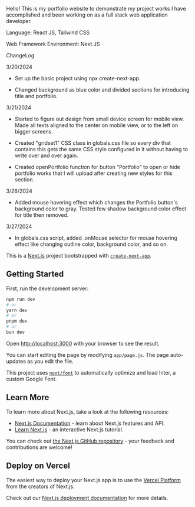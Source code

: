 Hello! This is my portfolio website to demonstrate my project works I have accomplished and been working on as a full stack web application developer.

Language: React JS, Tailwind CSS

Web Framework Environment: Next JS

ChangeLog

3/20/2024

- Set up the basic project using npx create-next-app.

- Changed background as blue color and divided sections for introducing title and portfolio.

3/21/2024

- Started to figure out design from small device screen for mobile view. Made all texts aligned to the center on mobile view, or to the left on bigger screens.

- Created "gridset1" CSS class in globals.css file so every div that contains this gets the same CSS style configured in it without having to write over and over again.

- Created openPortfolio function for button "Portfolio" to open or hide portfolio works that I will upload after creating new styles for this section.

3/26/2024

- Added mouse hovering effect which changes the Portfolio button's background color to gray. Tested few shadow background color effect for title then removed.

3/27/2024

- In globals.css script, added .onMouse selector for mouse hovering effect like changing outline color, background color, and so on.

This is a [Next.js](https://nextjs.org/) project bootstrapped with [`create-next-app`](https://github.com/vercel/next.js/tree/canary/packages/create-next-app).

## Getting Started

First, run the development server:

```bash
npm run dev
# or
yarn dev
# or
pnpm dev
# or
bun dev
```

Open [http://localhost:3000](http://localhost:3000) with your browser to see the result.

You can start editing the page by modifying `app/page.js`. The page auto-updates as you edit the file.

This project uses [`next/font`](https://nextjs.org/docs/basic-features/font-optimization) to automatically optimize and load Inter, a custom Google Font.

## Learn More

To learn more about Next.js, take a look at the following resources:

- [Next.js Documentation](https://nextjs.org/docs) - learn about Next.js features and API.
- [Learn Next.js](https://nextjs.org/learn) - an interactive Next.js tutorial.

You can check out [the Next.js GitHub repository](https://github.com/vercel/next.js/) - your feedback and contributions are welcome!

## Deploy on Vercel

The easiest way to deploy your Next.js app is to use the [Vercel Platform](https://vercel.com/new?utm_medium=default-template&filter=next.js&utm_source=create-next-app&utm_campaign=create-next-app-readme) from the creators of Next.js.

Check out our [Next.js deployment documentation](https://nextjs.org/docs/deployment) for more details.
